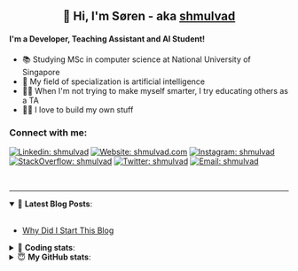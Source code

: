 <h2 align="center">
	👋 Hi, I'm Søren - aka <a href="https://shmulvad.com">shmulvad</a>
</h2>

#### I'm a Developer, Teaching Assistant and AI Student!
- 📚 Studying MSc in computer science at National University of Singapore
- 🧠 My field of specialization is artificial intelligence
- 👨‍🏫 When I'm not trying to make myself smarter, I try educating others as a TA
- 👨‍💻 I love to build my own stuff

### Connect with me:

[![Linkedin: shmulvad](https://img.shields.io/badge/shmulvad-blue?style=flat&logo=Linkedin&logoColor=white)][linkedin]
[![Website: shmulvad.com](https://img.shields.io/badge/shmulvad.com-47CCCC?&style=flat&logo=Google-Chrome&logoColor=white)][website]
[![Instagram: shmulvad](https://img.shields.io/badge/-@shmulvad-purple?style=flat&logo=Instagram&logoColor=white)][instagram]
[![StackOverflow: shmulvad](https://img.shields.io/badge/shmulvad-FE7A16?style=flat&logo=stack-overflow&logoColor=white)][stackOverflow]
[![Twitter: shmulvad](https://img.shields.io/badge/@shmulvad-1ca0f1?style=flat&logo=twitter&logoColor=white)][twitter]
[![Email: shmulvad](https://img.shields.io/badge/shmulvad-D14836?style=flat&logo=gmail&logoColor=white)][mail]

<br />

---

<details open>
 <summary>📕 <b>Latest Blog Posts</b>: </summary>

<br>

<!-- BLOG-POST-LIST:START -->
- [Why Did I Start This Blog](https://shmulvad.com/blog/why-did-start-this-blog)
<!-- BLOG-POST-LIST:END -->

</details>

<!-- --- -->

<details>
 <summary>🤖 <b>Coding stats</b>: </summary>

<br>

<!--START_SECTION:waka-->
**I'm a Night 🦉** 

```text
🌞 Morning    90 commits     ██░░░░░░░░░░░░░░░░░░░░░░░   8.51% 
🌆 Daytime    405 commits    █████████░░░░░░░░░░░░░░░░   38.28% 
🌃 Evening    354 commits    ████████░░░░░░░░░░░░░░░░░   33.46% 
🌙 Night      209 commits    █████░░░░░░░░░░░░░░░░░░░░   19.75%

```


📊 **This Week I Spent My Time On** 

```text
💬 Programming Languages: 
Python                   7 hrs 26 mins       ████████████████░░░░░░░░░   66.58% 
Other                    1 hr 59 mins        ████░░░░░░░░░░░░░░░░░░░░░   17.83% 
C++                      44 mins             █░░░░░░░░░░░░░░░░░░░░░░░░   6.63% 
HTML                     23 mins             █░░░░░░░░░░░░░░░░░░░░░░░░   3.52% 
Markdown                 9 mins              ░░░░░░░░░░░░░░░░░░░░░░░░░   1.39%

🔥 Editors: 
VS Code                  9 hrs 5 mins        ████████████████████░░░░░   81.41% 
Zsh                      1 hr 55 mins        ████░░░░░░░░░░░░░░░░░░░░░   17.24% 
Sublime Text             9 mins              ░░░░░░░░░░░░░░░░░░░░░░░░░   1.35%

🐱‍💻 Projects: 
overvaagning-sender      4 hrs 31 mins       ██████████░░░░░░░░░░░░░░░   40.57% 
ps4                      2 hrs 37 mins       ██████░░░░░░░░░░░░░░░░░░░   23.5% 
benchmark                1 hr 25 mins        ███░░░░░░░░░░░░░░░░░░░░░░   12.77% 
Terminal                 1 hr 21 mins        ███░░░░░░░░░░░░░░░░░░░░░░   12.18% 
demo                     50 mins             ██░░░░░░░░░░░░░░░░░░░░░░░   7.54%

```


 Last Updated on 22/09/2021
<!--END_SECTION:waka-->

</details>

<!-- --- -->

<details>
 <summary>😇 <b>My GitHub stats</b>: </summary>

<br>

<img align="left" alt="shmulvad's Github Stats" src="https://github-readme-stats.vercel.app/api?username=shmulvad&show_icons=true&hide_border=true" />

</details>



[website]: https://shmulvad.com
[twitter]: https://twitter.com/shmulvad
[linkedin]: https://linkedin.com/in/shmulvad
[instagram]: https://instagram.com/shmulvad
[stackOverflow]: https://stackoverflow.com/users/9248793/shmulvad
[mail]: mailto:shmulvad@gmail.com
[github]: https://github.com/shmulvad
